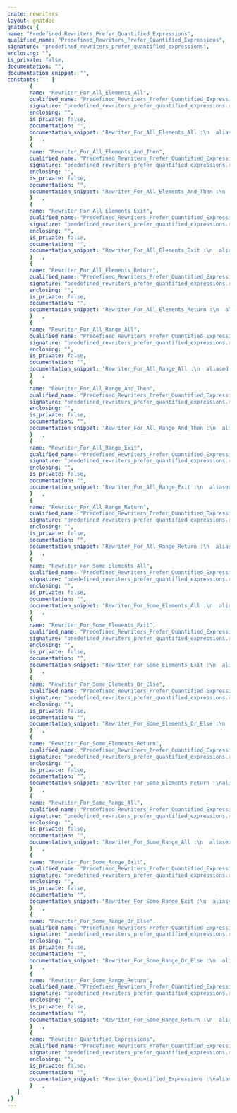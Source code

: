 ```yaml
---
crate: rewriters
layout: gnatdoc
gnatdoc: {
name: "Predefined_Rewriters_Prefer_Quantified_Expressions",
qualified_name: "Predefined_Rewriters_Prefer_Quantified_Expressions",
signature: "predefined_rewriters_prefer_quantified_expressions",
enclosing: "",
is_private: false,
documentation: "",
documentation_snippet: "",
constants:    [
       {
       name: "Rewriter_For_All_Elements_All",
       qualified_name: "Predefined_Rewriters_Prefer_Quantified_Expressions.Rewriter_For_All_Elements_All",
       signature: "predefined_rewriters_prefer_quantified_expressions.rewriter_for_all_elements_all",
       enclosing: "",
       is_private: false,
       documentation: "",
       documentation_snippet: "Rewriter_For_All_Elements_All :\n  aliased constant Rewriter_Find_And_Replace :=\n  Make_Rewriter_Find_And_Replace\n    (Make_Pattern\n       (\"declare $S_Var : Boolean := true; begin \" &\n        \"for $S_E of $S_Elements loop \" &\n        \"if $S_Expr then $S_Var := false; end if; \" & \"end loop; \" &\n        \"$M_Stmts; end;\",\n        Block_Stmt_Rule),\n     Make_Pattern\n       (\"declare $S_Var : Boolean := \" &\n        \"(for all $S_E of $S_Elements => not ($S_Expr)); \" &\n        \"begin $M_Stmts; end;\",\n        Block_Stmt_Rule),\n     Make_Match_Accepter_Function_Access\n       (Accept_Expr_No_Side_Effects'Access));",
       }   ,
       {
       name: "Rewriter_For_All_Elements_And_Then",
       qualified_name: "Predefined_Rewriters_Prefer_Quantified_Expressions.Rewriter_For_All_Elements_And_Then",
       signature: "predefined_rewriters_prefer_quantified_expressions.rewriter_for_all_elements_and_then",
       enclosing: "",
       is_private: false,
       documentation: "",
       documentation_snippet: "Rewriter_For_All_Elements_And_Then :\n  aliased constant Rewriter_Find_And_Replace :=\n  Make_Rewriter_Find_And_Replace\n    (Make_Pattern\n       (\"for $S_E of $S_Elements loop \" &\n        \"$S_Var := $S_Var and then $S_Cond;\" & \"end loop;\",\n        Loop_Stmt_Rule),\n     Make_Pattern\n       (\"$S_Var := $S_Var and then \" &\n        \"(for all $S_E of $S_Elements => $S_Cond);\",\n        Stmt_Rule));",
       }   ,
       {
       name: "Rewriter_For_All_Elements_Exit",
       qualified_name: "Predefined_Rewriters_Prefer_Quantified_Expressions.Rewriter_For_All_Elements_Exit",
       signature: "predefined_rewriters_prefer_quantified_expressions.rewriter_for_all_elements_exit",
       enclosing: "",
       is_private: false,
       documentation: "",
       documentation_snippet: "Rewriter_For_All_Elements_Exit :\n  aliased constant Rewriter_Find_And_Replace :=\n  Make_Rewriter_Find_And_Replace\n    (Make_Pattern\n       (\"declare $S_Var : Boolean := true; begin \" &\n        \"for $S_E of $S_Elements loop \" &\n        \"if $S_Cond then $S_Var := false; exit; end if; \" & \"end loop; \"\n        & \"$M_Stmts; end;\",\n        Block_Stmt_Rule),\n     Make_Pattern\n       (\"declare $S_Var : Boolean := \" &\n        \"(for all $S_E of $S_Elements => not ($S_Cond)); \" &\n        \"begin $M_Stmts; end;\",\n        Block_Stmt_Rule));",
       }   ,
       {
       name: "Rewriter_For_All_Elements_Return",
       qualified_name: "Predefined_Rewriters_Prefer_Quantified_Expressions.Rewriter_For_All_Elements_Return",
       signature: "predefined_rewriters_prefer_quantified_expressions.rewriter_for_all_elements_return",
       enclosing: "",
       is_private: false,
       documentation: "",
       documentation_snippet: "Rewriter_For_All_Elements_Return :\n  aliased constant Rewriter_Find_And_Replace :=\n  Make_Rewriter_Find_And_Replace\n    (Make_Pattern\n       (\"for $S_E of $S_Elements \" &\n        \"loop if $S_Cond then return false; end if; end loop; \" &\n        \"return true;\",\n        Stmts_Rule),\n     Make_Pattern\n       (\"return (for all $S_E of $S_Elements => not ($S_Cond));\",\n        Return_Stmt_Rule));",
       }   ,
       {
       name: "Rewriter_For_All_Range_All",
       qualified_name: "Predefined_Rewriters_Prefer_Quantified_Expressions.Rewriter_For_All_Range_All",
       signature: "predefined_rewriters_prefer_quantified_expressions.rewriter_for_all_range_all",
       enclosing: "",
       is_private: false,
       documentation: "",
       documentation_snippet: "Rewriter_For_All_Range_All :\n  aliased constant Rewriter_Find_And_Replace :=\n  Make_Rewriter_Find_And_Replace\n    (Make_Pattern\n       (\"declare $S_Var : Boolean := true; begin \" &\n        \"for $S_I in $S_Range \" &\n        \"loop if $S_Expr then $S_Var := false; end if; end loop; \" &\n        \"$M_Stmts; end;\",\n        Block_Stmt_Rule),\n     Make_Pattern\n       (\"declare $S_Var : Boolean := \" &\n          \"(for all $S_I in $S_Range => not ($S_Expr)); \" &\n          \"begin $M_Stmts; end;\",\n        Block_Stmt_Rule),\n     Make_Match_Accepter_Function_Access\n       (Accept_Expr_No_Side_Effects'Access));",
       }   ,
       {
       name: "Rewriter_For_All_Range_And_Then",
       qualified_name: "Predefined_Rewriters_Prefer_Quantified_Expressions.Rewriter_For_All_Range_And_Then",
       signature: "predefined_rewriters_prefer_quantified_expressions.rewriter_for_all_range_and_then",
       enclosing: "",
       is_private: false,
       documentation: "",
       documentation_snippet: "Rewriter_For_All_Range_And_Then :\n  aliased constant Rewriter_Find_And_Replace :=\n  Make_Rewriter_Find_And_Replace\n    (Make_Pattern\n       (\"for $S_I in $S_Range \" &\n        \"loop $S_Var := $S_Var and then $S_Cond; end loop;\",\n        Loop_Stmt_Rule),\n     Make_Pattern\n     (\"$S_Var := $S_Var and then (for all $S_I in $S_Range => $S_Cond);\",\n      Stmt_Rule),\n     Make_Match_Accepter_Function_Access (Accept_Single_Variable'Access));",
       }   ,
       {
       name: "Rewriter_For_All_Range_Exit",
       qualified_name: "Predefined_Rewriters_Prefer_Quantified_Expressions.Rewriter_For_All_Range_Exit",
       signature: "predefined_rewriters_prefer_quantified_expressions.rewriter_for_all_range_exit",
       enclosing: "",
       is_private: false,
       documentation: "",
       documentation_snippet: "Rewriter_For_All_Range_Exit :\n  aliased constant Rewriter_Find_And_Replace :=\n  Make_Rewriter_Find_And_Replace\n    (Make_Pattern\n       (\"declare $S_Var : Boolean := true; begin \" &\n        \"for $S_I in $S_Range \" &\n        \"loop if $S_Cond then $S_Var := false; exit; end if; end loop; \"\n        & \"$M_Stmts; end;\",\n        Block_Stmt_Rule),\n     Make_Pattern\n       (\"declare $S_Var : Boolean := \" &\n          \"(for all $S_I in $S_Range => not ($S_Cond)); \" &\n          \"begin $M_Stmts; end;\",\n        Block_Stmt_Rule));",
       }   ,
       {
       name: "Rewriter_For_All_Range_Return",
       qualified_name: "Predefined_Rewriters_Prefer_Quantified_Expressions.Rewriter_For_All_Range_Return",
       signature: "predefined_rewriters_prefer_quantified_expressions.rewriter_for_all_range_return",
       enclosing: "",
       is_private: false,
       documentation: "",
       documentation_snippet: "Rewriter_For_All_Range_Return :\n  aliased constant Rewriter_Find_And_Replace :=\n  Make_Rewriter_Find_And_Replace\n    (Make_Pattern\n       (\"for $S_I in $S_Range \" &\n        \"loop if $S_Cond then return false; end if; end loop; \" &\n        \"return true;\",\n        Stmts_Rule),\n     Make_Pattern\n       (\"return (for all $S_I in $S_Range => not ($S_Cond));\",\n        Return_Stmt_Rule));",
       }   ,
       {
       name: "Rewriter_For_Some_Elements_All",
       qualified_name: "Predefined_Rewriters_Prefer_Quantified_Expressions.Rewriter_For_Some_Elements_All",
       signature: "predefined_rewriters_prefer_quantified_expressions.rewriter_for_some_elements_all",
       enclosing: "",
       is_private: false,
       documentation: "",
       documentation_snippet: "Rewriter_For_Some_Elements_All :\n  aliased constant Rewriter_Find_And_Replace :=\n  Make_Rewriter_Find_And_Replace\n    (Make_Pattern\n       (\"declare $S_Var : Boolean := false; begin \" &\n        \"for $S_E of $S_Elements loop \" &\n        \"if $S_Expr then $S_Var := true; end if; \" & \"end loop; \" &\n        \"$M_Stmts; end;\",\n        Block_Stmt_Rule),\n     Make_Pattern\n       (\"declare $S_Var : Boolean := \" &\n        \"(for some $S_E of $S_Elements => $S_Expr); \" &\n        \"begin $M_Stmts; end;\",\n        Block_Stmt_Rule),\n     Make_Match_Accepter_Function_Access\n       (Accept_Expr_No_Side_Effects'Access));",
       }   ,
       {
       name: "Rewriter_For_Some_Elements_Exit",
       qualified_name: "Predefined_Rewriters_Prefer_Quantified_Expressions.Rewriter_For_Some_Elements_Exit",
       signature: "predefined_rewriters_prefer_quantified_expressions.rewriter_for_some_elements_exit",
       enclosing: "",
       is_private: false,
       documentation: "",
       documentation_snippet: "Rewriter_For_Some_Elements_Exit :\n  aliased constant Rewriter_Find_And_Replace :=\n  Make_Rewriter_Find_And_Replace\n    (Make_Pattern\n       (\"declare $S_Var : Boolean := false; begin \" &\n        \"for $S_E of $S_Elements loop \" &\n        \"if $S_Cond then $S_Var := true; exit; end if; \" & \"end loop; \" &\n        \"$M_Stmts; end;\",\n        Block_Stmt_Rule),\n     Make_Pattern\n       (\"declare $S_Var : Boolean := \" &\n        \"(for some $S_E of $S_Elements => $S_Cond); \" &\n        \"begin $M_Stmts; end;\",\n        Block_Stmt_Rule));",
       }   ,
       {
       name: "Rewriter_For_Some_Elements_Or_Else",
       qualified_name: "Predefined_Rewriters_Prefer_Quantified_Expressions.Rewriter_For_Some_Elements_Or_Else",
       signature: "predefined_rewriters_prefer_quantified_expressions.rewriter_for_some_elements_or_else",
       enclosing: "",
       is_private: false,
       documentation: "",
       documentation_snippet: "Rewriter_For_Some_Elements_Or_Else :\n  aliased constant Rewriter_Find_And_Replace :=\n  Make_Rewriter_Find_And_Replace\n    (Make_Pattern\n       (\"for $S_E of $S_Elements loop \" &\n        \"$S_Var := $S_Var or else $S_Cond;\" & \"end loop;\",\n        Loop_Stmt_Rule),\n     Make_Pattern\n       (\"$S_Var := $S_Var or else \" &\n        \"(for some $S_E of $S_Elements => $S_Cond);\",\n        Stmt_Rule));",
       }   ,
       {
       name: "Rewriter_For_Some_Elements_Return",
       qualified_name: "Predefined_Rewriters_Prefer_Quantified_Expressions.Rewriter_For_Some_Elements_Return",
       signature: "predefined_rewriters_prefer_quantified_expressions.rewriter_for_some_elements_return",
       enclosing: "",
       is_private: false,
       documentation: "",
       documentation_snippet: "Rewriter_For_Some_Elements_Return :\naliased constant Rewriter_Find_And_Replace :=\n  Make_Rewriter_Find_And_Replace\n    (Make_Pattern\n       (\"for $S_E of $S_Elements \" &\n        \"loop if $S_Cond then return true; end if; end loop; \" &\n        \"return false;\",\n        Stmts_Rule),\n     Make_Pattern\n       (\"return (for some $S_E of $S_Elements => $S_Cond);\",\n        Return_Stmt_Rule));",
       }   ,
       {
       name: "Rewriter_For_Some_Range_All",
       qualified_name: "Predefined_Rewriters_Prefer_Quantified_Expressions.Rewriter_For_Some_Range_All",
       signature: "predefined_rewriters_prefer_quantified_expressions.rewriter_for_some_range_all",
       enclosing: "",
       is_private: false,
       documentation: "",
       documentation_snippet: "Rewriter_For_Some_Range_All :\n  aliased constant Rewriter_Find_And_Replace :=\n  Make_Rewriter_Find_And_Replace\n    (Make_Pattern\n       (\"declare $S_Var : Boolean := false; begin \" &\n        \"for $S_I in $S_Range \" &\n        \"loop if $S_Expr then $S_Var := true; end if; end loop; \" &\n        \"$M_Stmts; end;\",\n        Block_Stmt_Rule),\n     Make_Pattern\n       (\"declare $S_Var : Boolean := \" &\n        \"(for some $S_I in $S_Range => $S_Expr); \"\n        & \"begin $M_Stmts; end;\",\n        Block_Stmt_Rule),\n     Make_Match_Accepter_Function_Access\n       (Accept_Expr_No_Side_Effects'Access));",
       }   ,
       {
       name: "Rewriter_For_Some_Range_Exit",
       qualified_name: "Predefined_Rewriters_Prefer_Quantified_Expressions.Rewriter_For_Some_Range_Exit",
       signature: "predefined_rewriters_prefer_quantified_expressions.rewriter_for_some_range_exit",
       enclosing: "",
       is_private: false,
       documentation: "",
       documentation_snippet: "Rewriter_For_Some_Range_Exit :\n  aliased constant Rewriter_Find_And_Replace :=\n  Make_Rewriter_Find_And_Replace\n    (Make_Pattern\n       (\"declare $S_Var : Boolean := false; begin \" &\n        \"for $S_I in $S_Range \" &\n        \"loop if $S_Cond then $S_Var := true; exit; end if; end loop; \" &\n        \"$M_Stmts; end;\",\n        Block_Stmt_Rule),\n     Make_Pattern\n       (\"declare $S_Var : Boolean := \" &\n        \"(for some $S_I in $S_Range => $S_Cond); \"\n         & \"begin $M_Stmts; end;\",\n        Block_Stmt_Rule));",
       }   ,
       {
       name: "Rewriter_For_Some_Range_Or_Else",
       qualified_name: "Predefined_Rewriters_Prefer_Quantified_Expressions.Rewriter_For_Some_Range_Or_Else",
       signature: "predefined_rewriters_prefer_quantified_expressions.rewriter_for_some_range_or_else",
       enclosing: "",
       is_private: false,
       documentation: "",
       documentation_snippet: "Rewriter_For_Some_Range_Or_Else :\n  aliased constant Rewriter_Find_And_Replace :=\n  Make_Rewriter_Find_And_Replace\n    (Make_Pattern\n       (\"for $S_I in $S_Range \" &\n        \"loop $S_Var := $S_Var or else $S_Cond; end loop;\",\n        Loop_Stmt_Rule),\n     Make_Pattern\n     (\"$S_Var := $S_Var or else (for some $S_I in $S_Range => $S_Cond);\",\n      Stmt_Rule),\n     Make_Match_Accepter_Function_Access (Accept_Single_Variable'Access));",
       }   ,
       {
       name: "Rewriter_For_Some_Range_Return",
       qualified_name: "Predefined_Rewriters_Prefer_Quantified_Expressions.Rewriter_For_Some_Range_Return",
       signature: "predefined_rewriters_prefer_quantified_expressions.rewriter_for_some_range_return",
       enclosing: "",
       is_private: false,
       documentation: "",
       documentation_snippet: "Rewriter_For_Some_Range_Return :\n  aliased constant Rewriter_Find_And_Replace :=\n  Make_Rewriter_Find_And_Replace\n    (Make_Pattern\n       (\"for $S_I in $S_Range \" &\n        \"loop if $S_Cond then return true; end if; end loop; \" &\n        \"return false;\",\n        Stmts_Rule),\n     Make_Pattern\n       (\"return (for some $S_I in $S_Range => $S_Cond);\",\n        Return_Stmt_Rule));",
       }   ,
       {
       name: "Rewriter_Quantified_Expressions",
       qualified_name: "Predefined_Rewriters_Prefer_Quantified_Expressions.Rewriter_Quantified_Expressions",
       signature: "predefined_rewriters_prefer_quantified_expressions.rewriter_quantified_expressions",
       enclosing: "",
       is_private: false,
       documentation: "",
       documentation_snippet: "Rewriter_Quantified_Expressions :\naliased constant Rewriter_Sequence :=\n  Make_Rewriter_Sequence\n    (Rewriter_For_All_Range_And_Then &\n       Rewriter_For_All_Elements_And_Then &\n       Rewriter_For_Some_Range_Or_Else &\n       Rewriter_For_Some_Elements_Or_Else &\n       Rewriter_For_All_Range_Exit &\n       Rewriter_For_All_Elements_Exit &\n       Rewriter_For_Some_Range_Exit &\n       Rewriter_For_Some_Elements_Exit &\n       Rewriter_For_All_Range_Return &\n       Rewriter_For_All_Elements_Return &\n       Rewriter_For_Some_Range_Return &\n       Rewriter_For_Some_Elements_Return &\n       Rewriter_For_All_Range_All &\n       Rewriter_For_All_Elements_All &\n       Rewriter_For_Some_Range_All &\n       Rewriter_For_Some_Elements_All\n    );",
       }   ,
   ]
,}
---
```

